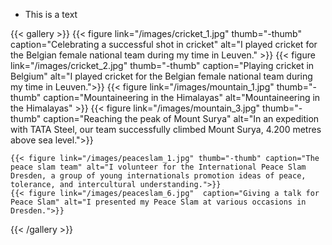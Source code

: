 
* This is a text


 <div class="header" id="header03">


{{< gallery >}}
  {{< figure link="/images/cricket_1.jpg" thumb="-thumb" caption="Celebrating a successful shot in cricket" alt="I played cricket for the Belgian female national team during my time in Leuven." >}}
  {{< figure link="/images/cricket_2.jpg" thumb="-thumb" caption="Playing cricket in Belgium" alt="I played cricket for the Belgian female national team during my time in Leuven.">}}
  {{< figure link="/images/mountain_1.jpg" thumb="-thumb" caption="Mountaineering in the Himalayas" alt="Mountaineering in the Himalayas" >}}
  {{< figure link="/images/mountain_3.jpg" thumb="-thumb" caption="Reaching the peak of Mount Surya" alt="In an expedition with TATA Steel, our team successfully climbed Mount Surya, 4.200 metres above sea level.">}}

    {{< figure link="/images/peaceslam_1.jpg" thumb="-thumb" caption="The peace slam team" alt="I volunteer for the International Peace Slam Dresden, a group of young internationals promotion ideas of peace, tolerance, and intercultural understanding.">}}
    {{< figure link="/images/peaceslam_6.jpg"  caption="Giving a talk for Peace Slam" alt="I presented my Peace Slam at various occasions in Dresden.">}}

{{< /gallery >}}

</div>